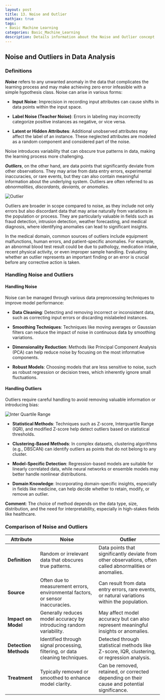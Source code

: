 ```yaml
---
layout: post
title: 13. Noise and Outlier
mathjax: true
tags:
- Basic Machine Learning
categories: Basic_Machine_Learning
description: Details information about the Noise and Outlier concept
---
```


## Noise and Outliers in Data Analysis

### Definitions

***Noise*** refers to any unwanted anomaly in the data that complicates
the learning process and may make achieving zero error infeasible with a
simple hypothesis class. Noise can arise in various
forms:

-   **Input Noise**: Imprecision in recording input attributes can cause
    shifts in data points within the input space.

-   **Label Noise (Teacher Noise)**: Errors in labeling may incorrectly
    categorize positive instances as negative, or vice versa.

-   **Latent or Hidden Attributes**: Additional unobserved attributes
    may affect the label of an instance. These neglected attributes are
    modeled as a random component and considered part of the noise.

Noise introduces variability that can obscure true patterns in data,
making the learning process more challenging.

***Outliers***, on the other hand, are data points that significantly
deviate from other observations. They may arise from data entry errors,
experimental inaccuracies, or rare events, but they can also contain
meaningful information about the underlying system.
Outliers are often referred to as *abnormalities, discordants, deviants,
or anomalies*.

![Outlier](/MLDL/assets/img/img/outlier-theory.PNG)

Outliers are broader in scope compared to noise, as they include not
only errors but also discordant data that may arise naturally from
variations in the population or process. They are
particularly valuable in fields such as fraud detection, intrusion
detection, weather forecasting, and medical diagnosis, where identifying
anomalies can lead to significant insights.

In the medical domain, common sources of outliers include equipment
malfunctions, human errors, and patient-specific anomalies. For example,
an abnormal blood test result could be due to pathology, medication
intake, recent physical activity, or even improper sample handling.
Evaluating whether an outlier represents an important finding or an
error is crucial before any corrective action is taken.

### Handling Noise and Outliers

#### Handling Noise

Noise can be managed through various data preprocessing techniques to
improve model performance:

-   **Data Cleaning**: Detecting and removing incorrect or inconsistent
    data, such as correcting input errors or discarding mislabeled
    instances.

-   **Smoothing Techniques**: Techniques like moving averages or
    Gaussian filters can reduce the impact of noise in continuous data
    by smoothing variations.

-   **Dimensionality Reduction**: Methods like Principal Component
    Analysis (PCA) can help reduce noise by focusing on the most
    informative components.

-   **Robust Models**: Choosing models that are less sensitive to noise,
    such as robust regression or decision trees, which inherently ignore
    small fluctuations.

#### Handling Outliers

Outliers require careful handling to avoid removing valuable information
or introducing bias:

![Inter Quartile Range](/MLDL/assets/img/img/IQR.PNG)

-   **Statistical Methods**: Techniques such as Z-score, Interquartile
    Range (IQR), and modified Z-score help detect outliers based on
    statistical thresholds.

-   **Clustering-Based Methods**: In complex datasets, clustering
    algorithms (e.g., DBSCAN) can identify outliers as points that do
    not belong to any cluster.

-   **Model-Specific Detection**: Regression-based models are suitable
    for linearly correlated data, while neural networks or ensemble
    models may better handle nonlinear distributions.

-   **Domain Knowledge**: Incorporating domain-specific insights,
    especially in fields like medicine, can help decide whether to
    retain, modify, or remove an outlier.

**Comment**: The choice of method depends on the data type, size,
distribution, and the need for interpretability, especially in
high-stakes fields like healthcare.

### Comparison of Noise and Outliers

| **Attribute**        | **Noise**                                                                         | **Outlier**                                                                                                     |
|----------------------|------------------------------------------------------------------------------------|------------------------------------------------------------------------------------------------------------------|
| **Definition**       | Random or irrelevant data that obscures true patterns.                            | Data points that significantly deviate from other observations, often called abnormalities or anomalies.         |
| **Source**           | Often due to measurement errors, environmental factors, or sensor inaccuracies.   | Can result from data entry errors, rare events, or natural variations within the population.                     |
| **Impact on Model**  | Generally reduces model accuracy by introducing random variability.               | May affect model accuracy but can also represent meaningful insights or anomalies.                               |
| **Detection Methods**| Identified through signal processing, filtering, or data cleaning techniques.     | Detected through statistical methods like Z-score, IQR, clustering, or regression analysis.                      |
| **Treatment**        | Typically removed or smoothed to enhance model clarity.                           | Can be removed, retained, or corrected depending on their cause and potential significance.                      |